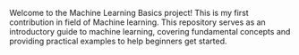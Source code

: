 Welcome to the Machine Learning Basics project!
This is my first contribution in field of Machine learning.
This repository serves as an introductory guide to machine learning, covering fundamental concepts and providing practical examples to help beginners get started.
